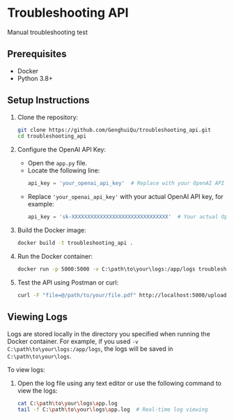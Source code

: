 # Troubleshooting API
Manual troubleshooting test

## Prerequisites
- Docker
- Python 3.8+

## Setup Instructions

1. Clone the repository:
    ```bash
    git clone https://github.com/GenghuiQu/troubleshooting_api.git
    cd troubleshooting_api
    ```

2. Configure the OpenAI API Key:
    - Open the `app.py` file.
    - Locate the following line:
		```python
		api_key = 'your_openai_api_key'  # Replace with your OpenAI API key
		```
    - Replace `'your_openai_api_key'` with your actual OpenAI API key, for example:
		```python
		api_key = 'sk-XXXXXXXXXXXXXXXXXXXXXXXXXXXXXXX'  # Your actual OpenAI API key
		```

3. Build the Docker image:
    ```bash
    docker build -t troubleshooting_api .
    ```

4. Run the Docker container:
    ```bash
    docker run -p 5000:5000 -v C:\path\to\your\logs:/app/logs troubleshooting_api
    ```

5. Test the API using Postman or curl:
    ```bash
    curl -F "file=@/path/to/your/file.pdf" http://localhost:5000/upload
    ```
	
## Viewing Logs

Logs are stored locally in the directory you specified when running the Docker container. For example, if you used `-v C:\path\to\your\logs:/app/logs`, the logs will be saved in `C:\path\to\your\logs`.

To view logs:

1. Open the log file using any text editor or use the following command to view the logs:
	```bash
	cat C:\path\to\your\logs\app.log
	tail -f C:\path\to\your\logs\app.log  # Real-time log viewing
	```
